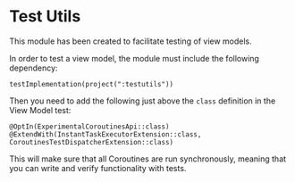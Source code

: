 # Test Utils

This module has been created to facilitate testing of view models.

In order to test a view model, the module must include the following dependency:
```
testImplementation(project(":testutils"))
```

Then you need to add the following just above the `class` definition in the View Model test:
```
@OptIn(ExperimentalCoroutinesApi::class)
@ExtendWith(InstantTaskExecutorExtension::class, CoroutinesTestDispatcherExtension::class)
```

This will make sure that all Coroutines are run synchronously, meaning that you can write and verify functionality with tests. 